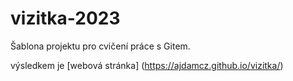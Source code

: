 # vizitka-2023

Šablona projektu pro cvičení práce s Gitem.

výsledkem je [webová stránka] (https://ajdamcz.github.io/vizitka/)
